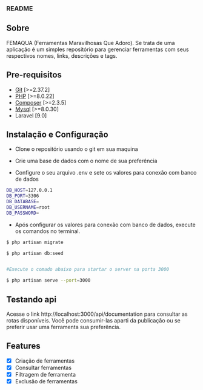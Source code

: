 ### README
## Sobre
<p>FEMAQUA (Ferramentas Maravilhosas Que Adoro). Se trata de uma  aplicação é um simples repositório para gerenciar ferramentas com seus respectivos nomes, links, descrições e tags.</p>



## Pre-requisitos
- [Git](https://www.digitalocean.com/community/tutorials/how-to-install-git-on-ubuntu-20-04-pt) [>=2.37.2]
- [PHP](https://www.digitalocean.com/community/tutorials/how-to-install-linux-apache-mysql-php-lamp-stack-on-ubuntu-20-04-pt) [>=8.0.22]
- [Composer](https://www.digitalocean.com/community/tutorials/how-to-install-and-use-composer-on-ubuntu-20-04-pt) [>=2.3.5]
- [Mysql](https://www.digitalocean.com/community/tutorials/how-to-install-mysql-on-ubuntu-20-04-pt) [>=8.0.30]
- Laravel [9.0]

## Instalação e Configuração 
- Clone o repositório usando o git em sua maquina

- Crie uma base de dados com o nome de sua preferência

- Configure o seu arquivo .env e sete os valores para conexão com banco de dados
```bash
DB_HOST=127.0.0.1
DB_PORT=3306
DB_DATABASE=
DB_USERNAME=root
DB_PASSWORD=

```
- Após configurar os valores para conexão com banco de dados, execute os comandos no terminal.

```bash
$ php artisan migrate

$ php artisan db:seed
```

```bash

#Execute o comado abaixo para startar o server na porta 3000

$ php artisan serve --port=3000

```
## Testando api
Acesse o link http://localhost:3000/api/documentation para consultar as rotas disponíveis. Você pode consumir-las aparti da publicação ou se preferir usar uma ferramenta sua preferência.
## Features
- [x] Criação de ferramentas
- [x] Consultar ferramentas
- [x] Filtragem de ferramenta
- [x] Exclusão de ferramentas
